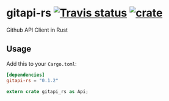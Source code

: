 # gitapi-rs [![Travis status](https://travis-ci.org/zTgx/gitapi-rs.svg?branch=master)](https://travis-ci.org/zTgx/gitapi-rs) [![crate](https://img.shields.io/crates/v/gitapi-rs.svg)](https://crates.io/crates/gitapi-rs)

Github API Client in Rust

## Usage

Add this to your `Cargo.toml`:

```toml
[dependencies]
gitapi-rs = "0.1.2"
```
```rust
extern crate gitapi_rs as Api;
```
